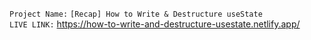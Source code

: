 `Project Name:` `[Recap] How to Write & Destructure useState` \
`LIVE LINK:` https://how-to-write-and-destructure-usestate.netlify.app/
